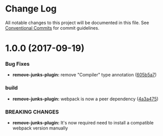 # Change Log

All notable changes to this project will be documented in this file.
See [Conventional Commits](https://conventionalcommits.org) for commit guidelines.

<a name="1.0.0"></a>
# 1.0.0 (2017-09-19)


### Bug Fixes

* **remove-junks-plugin:** remove "Compiler" type annotation ([605b5a7](https://github.com/glitchbook/glitchbook/commit/605b5a7))


### build

* **remove-junks-plugin:** webpack is now a peer dependency ([4a3a475](https://github.com/glitchbook/glitchbook/commit/4a3a475))


### BREAKING CHANGES

* **remove-junks-plugin:** It's now required need to install a compatible webpack version manually
